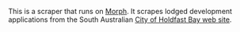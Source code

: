 This is a scraper that runs on [Morph](https://morph.io).  It scrapes lodged development applications from the South Australian [City of Holdfast Bay web site](https://www.holdfast.sa.gov.au).
